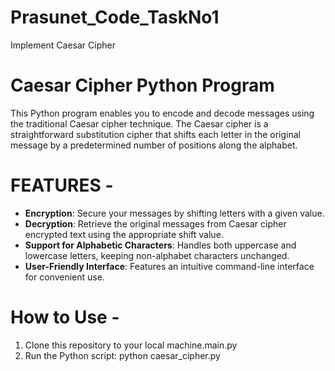 # Prasunet_Code_TaskNo1
Implement Caesar Cipher

# Caesar Cipher Python Program
This Python program enables you to encode and decode messages using the traditional Caesar cipher technique. The Caesar cipher is a straightforward substitution cipher that shifts each letter in the original message by a predetermined number of positions along the alphabet.

# FEATURES -

- **Encryption**: Secure your messages by shifting letters with a given value.
- **Decryption**: Retrieve the original messages from Caesar cipher encrypted text using the appropriate shift value.
- **Support for Alphabetic Characters**: Handles both uppercase and lowercase letters, keeping non-alphabet characters unchanged.
- **User-Friendly Interface**: Features an intuitive command-line interface for convenient use.


# How to Use -
1. Clone this repository to your local machine.main.py
2. Run the Python script:
python caesar_cipher.py


